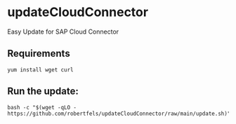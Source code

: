 # updateCloudConnector
Easy Update for SAP Cloud Connector

## Requirements
```shell=
yum install wget curl
```

## Run the update:
```shell=
bash -c "$(wget -qLO - https://github.com/robertfels/updateCloudConnector/raw/main/update.sh)"
```
